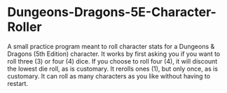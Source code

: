 # Dungeons-Dragons-5E-Character-Roller
A small practice program meant to roll character stats for a Dungeons &amp; Dragons (5th Edition) character.
It works by first asking you if you want to roll three (3) or four (4) dice. If you choose to roll four (4), it will discount the lowest die roll, as is customary.
It rerolls ones (1), but only once, as is customary.
It can roll as many characters as you like without having to restart.
